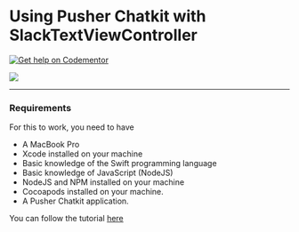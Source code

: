 # Using Pusher Chatkit with SlackTextViewController

[![Get help on Codementor](https://cdn.codementor.io/badges/get_help_github.svg)](https://www.codementor.io/neoighodaro?utm_source=github&utm_medium=button&utm_term=neoighodaro&utm_campaign=github)

![](https://www.dropbox.com/s/m7om8kx41tsmyke/Using-Pusher-Chatkit-with-SlackTextViewController.gif?raw=1)

-----

### Requirements
For this to work, you need to have

- A MacBook Pro
- Xcode installed on your machine
- Basic knowledge of the Swift programming language
- Basic knowledge of JavaScript (NodeJS)
- NodeJS and NPM installed on your machine
- Cocoapods installed on your machine.
- A Pusher Chatkit application.

You can follow the tutorial [here](tutorial.md)
